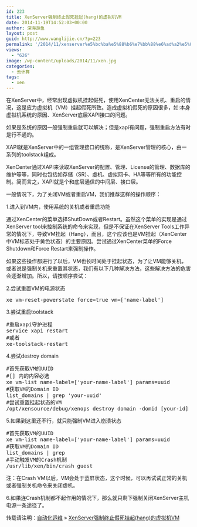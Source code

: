 ```yaml
---
id: 223
title: XenServer强制终止假死挂起(hang)的虚拟机VM
date: 2014-11-19T14:52:03+00:00
author: 深海游鱼
layout: post
guid: http://www.wanglijie.cn/?p=223
permalink: '/2014/11/xenserver%e5%bc%ba%e5%88%b6%e7%bb%88%e6%ad%a2%e5%81%87%e6%ad%bb%e6%8c%82%e8%b5%b7hang%e7%9a%84%e8%99%9a%e6%8b%9f%e6%9c%bavm.html'
views:
  - "626"
image: /wp-content/uploads/2014/11/xen.jpg
categories:
  - 云计算
tags:
  - xen
---
```

在XenServer中，经常出现虚拟机挂起假死，使用XenCenter无法关机、重启的情况，这是应为虚拟机（VM）挂起假死所致。造成虚拟机假死的原因很多，如:本身虚拟机系统的原因、XenServer底层XAPI接口的问题。

如果是系统的原因一般强制重启就可以解决；但是xapi有问题，强制重启方法有时是行不通的。

XAPI就是XenServer中的一组管理接口的统称，是XenServer管理的核心，由一系列的toolstack组成。
  
XenCenter通过XAPI来读取XenServer的配置、管理、License的管理、数据库的维护等等，同时也包括如存储（SR）、虚机、虚拟网卡、HA等等所有的功能控制。简而言之，XAPI就是个和底层通信的中间层、接口层。

一般情况下，为了关闭VM或者重启VM，我们推荐这样的操作顺序：

1.进入到VM内，使用系统的关机或者重启功能

通过XenCenter的菜单选择ShutDown或者Restart。虽然这个菜单的实现是通过XenServer tool来控制系统的命令来实现，但是不保证在XenServer Tools工作异常的情况下，导致VM挂起（Hang），而且，这个应该也是VM挂起（XenCenter中VM标志处于黄色状态）的主要原因。尝试通过XenCenter菜单的Force Shutdown和Force Restart来强制操作。

如果这些操作都进行了以后，VM也长时间处于挂起状态，为了让VM能够关机，或者说是强制关机来重置其状态，我们有以下几种解决方法，这些解决方法的危害会逐渐增加。所以，请按顺序尝试：

2.尝试重置VM的电源状态

<pre class="prettyprint linenums">xe vm-reset-powerstate force=true vm=['name-label']
</pre>

3.尝试重启toolstack

<pre class="prettyprint linenums">#重启xapi守护进程
service xapi restart
#或者
xe-toolstack-restart
</pre>

4.尝试destroy domain

<pre class="prettyprint linenums">#首先获取VM的UUID
#[] 内的内容必选
xe vm-list name-label=['your-name-label'] params=uuid
#获取VM的Domain ID
list_domains | grep 'your-uuid'
#尝试重置挂起状态的VM
/opt/xensource/debug/xenops destroy_domain -domid [your-id]
</pre>

5.如果到这里还不行，就只能强制VM进入崩溃状态

<pre class="prettyprint linenums">#首先获取VM的UUID
xe vm-list name-label=['your-name-label'] params=uuid
#获取VM的Domain ID
list_domains | grep
#手动触发VM的Crash机制
/usr/lib/xen/bin/crash_guest
</pre>

注：在Crash VM以后，VM会处于蓝屏状态，这个时候，可以再试试正常的关机或者强制关机命令来关闭虚机。

6.如果连Crash机制都不起作用的情况下，那么就只剩下强制关闭XenServer主机电源一条途径了。

转载请注明：[自动化运维](http://www.wanglijie.cn) &raquo; [XenServer强制终止假死挂起(hang)的虚拟机VM](http://www.wanglijie.cn/2014/11/xenserver%e5%bc%ba%e5%88%b6%e7%bb%88%e6%ad%a2%e5%81%87%e6%ad%bb%e6%8c%82%e8%b5%b7hang%e7%9a%84%e8%99%9a%e6%8b%9f%e6%9c%bavm.html)